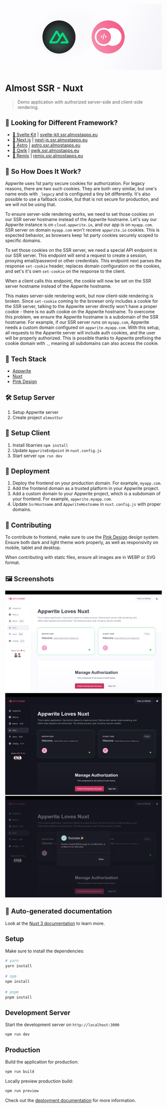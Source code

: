 ![Almost Cover](public/cover.png)

# Almost SSR - Nuxt

> Demo application with authorized server-side and client-side rendering.

## 👀 Looking for Different Framework?

* [🔦 Svelte Kit](https://github.com/Meldiron/appwrite-ssr-svelte-kit) | [svelte-kit.ssr.almostapps.eu](https://svelte-kit.ssr.almostapps.eu/)
* [🔦 Next.js](https://github.com/Meldiron/appwrite-ssr-next-js) | [next-js.ssr.almostapps.eu](https://next-js.ssr.almostapps.eu/)
* [🔦 Astro](https://github.com/Meldiron/appwrite-ssr-astro) | [astro.ssr.almostapps.eu](https://astro.ssr.almostapps.eu/)
* [🔦 Qwik](https://github.com/Meldiron/appwrite-ssr-qwik) | [qwik.ssr.almostapps.eu](https://qwik.ssr.almostapps.eu/)
* [🔦 Remix](https://github.com/Meldiron/appwrite-ssr-remix) | [remix.ssr.almostapps.eu](https://remix.ssr.almostapps.eu/)

## 💭 So How Does It Work?

Appwrite uses 1st party secure cookies for authorization. For legacy reasons, there are two such cookies. They are both very similar, but one's name ends with `_legacy` and is configured a tiny bit differently. It's also possible to use a fallback cookie, but that is not secure for production, and we will not be using that.

To ensure server-side rendering works, we need to set those cookies on our SSR server hostname instead of the Appwrite hostname. Let's say our Appwrite instance is on `cloud.appwrite.io`, and our app is on `myapp.com`. SSR server on domain `myapp.com` won't receive `appwrite.io` cookies. This is expected behavior, as browsers keep 1st party cookies securely scoped to specific domains.

To set those cookies on the SSR server, we need a special API endpoint in our SSR server. This endpoint will send a request to create a session, proxying email/password or other credentials. This endpoint next parses the response `set-cookie` header, replaces domain configuration on the cookies, and set's it's own `set-cookie` on the response to the client.

When a client calls this endpoint, the cookie will now be set on the SSR server hostname instead of the Appwrite hostname.

This makes server-side rendering work, but now client-side rendering is broken. Since `set-cookie` coming to the browser only includes a cookie for the SSR server, talking to the Appwrite server directly won't have a proper cookie - there is no auth cookie on the Appwrite hostname. To overcome this problem, we ensure the Appwrite hostname is a subdomain of the SSR hostname. For example, if our SSR server runs on `myapp.com`, Appwrite needs a custom domain configured on `appwrite.myapp.com`. With this setup, all requests to the Appwrite server will include auth cookies, and the user will be properly authorized. This is possible thanks to Appwrite prefixing the cookie domain with `.`, meaning all subdomains can also access the cookie.

## 🧰 Tech Stack

- [Appwrite](https://appwrite.io/)
- [Nuxt](https://nuxt.com/)
- [Pink Design](https://pink.appwrite.io/)

## 🛠️ Setup Server

1. Setup Appwrite server
2. Create project `almostSsr`

## 👀 Setup Client

1. Install libarries `npm install`
2. Update `AppwriteEndpoint` in `nuxt.config.js`
3. Start server `npm run dev`

## 🚀 Deployment

1. Deploy the frontend on your production domain. For example, `myapp.com`.
2. Add the frontend domain as a trusted platform in your Appwrite project.
3. Add a custom domain to your Appwrite project, which is a subdomain of your frontend. For example, `appwrite.myapp.com`.
4. Update `SsrHostname` and `AppwriteHostname` in `nuxt.config.js` with proper domains.

## 🤝 Contributing

To contribute to frontend, make sure to use the [Pink Design](https://pink.appwrite.io/) design system. Ensure both dark and light theme work properly, as well as responsivity on mobile, tablet and desktop.

When contributing with static files, ensure all images are in WEBP or SVG format.

## 🖼️ Screenshots

![Screenshot](docs/screenshot1.png)
![Screenshot](docs/screenshot2.png)
![Screenshot](docs/screenshot3.png)

## 🤖 Auto-generated documentation

Look at the [Nuxt 3 documentation](https://nuxt.com/docs/getting-started/introduction) to learn more.

## Setup

Make sure to install the dependencies:

```bash
# yarn
yarn install

# npm
npm install

# pnpm
pnpm install
```

## Development Server

Start the development server on `http://localhost:3000`

```bash
npm run dev
```

## Production

Build the application for production:

```bash
npm run build
```

Locally preview production build:

```bash
npm run preview
```

Check out the [deployment documentation](https://nuxt.com/docs/getting-started/deployment) for more information.
